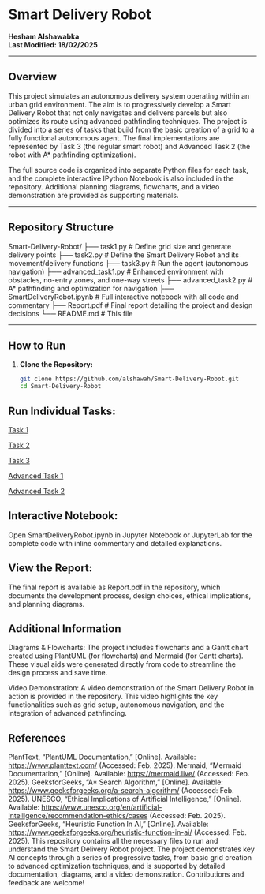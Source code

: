 # Smart Delivery Robot

**Hesham Alshawabka**   
**Last Modified: 18/02/2025**

---

## Overview

This project simulates an autonomous delivery system operating within an urban grid environment. The aim is to progressively develop a Smart Delivery Robot that not only navigates and delivers parcels but also optimizes its route using advanced pathfinding techniques. The project is divided into a series of tasks that build from the basic creation of a grid to a fully functional autonomous agent. The final implementations are represented by Task 3 (the regular smart robot) and Advanced Task 2 (the robot with A* pathfinding optimization).

The full source code is organized into separate Python files for each task, and the complete interactive IPython Notebook is also included in the repository. Additional planning diagrams, flowcharts, and a video demonstration are provided as supporting materials.

---

## Repository Structure


Smart-Delivery-Robot/
├── task1.py                     # Define grid size and generate delivery points
├── task2.py                     # Define the Smart Delivery Robot and its movement/delivery functions
├── task3.py                     # Run the agent (autonomous navigation)
├── advanced_task1.py            # Enhanced environment with obstacles, no-entry zones, and one-way streets
├── advanced_task2.py            # A* pathfinding and optimization for navigation
├── SmartDeliveryRobot.ipynb     # Full interactive notebook with all code and commentary
├── Report.pdf                   # Final report detailing the project and design decisions
└── README.md                    # This file


---

## How to Run

1. **Clone the Repository:**

   ```bash
   git clone https://github.com/alshawah/Smart-Delivery-Robot.git
   cd Smart-Delivery-Robot

## Run Individual Tasks:

[Task 1](../main/task1.py)

[Task 2](../main/task2.py)

[Task 3](../main/task3.py)

[Advanced Task 1](../main/AdvancedTask1.py)

[Advanced Task 2](../main/AdvancedTask2.py)


## Interactive Notebook:

Open SmartDeliveryRobot.ipynb in Jupyter Notebook or JupyterLab for the complete code with inline commentary and detailed explanations.

## View the Report:

The final report is available as Report.pdf in the repository, which documents the development process, design choices, ethical implications, and planning diagrams.

## Additional Information
Diagrams & Flowcharts:
The project includes flowcharts and a Gantt chart created using PlantUML (for flowcharts) and Mermaid (for Gantt charts). These visual aids were generated directly from code to streamline the design process and save time.

Video Demonstration:
A video demonstration of the Smart Delivery Robot in action is provided in the repository. This video highlights the key functionalities such as grid setup, autonomous navigation, and the integration of advanced pathfinding.

## References
PlantText, “PlantUML Documentation,” [Online]. Available: https://www.planttext.com/ (Accessed: Feb. 2025).
Mermaid, “Mermaid Documentation,” [Online]. Available: https://mermaid.live/ (Accessed: Feb. 2025).
GeeksforGeeks, “A* Search Algorithm,” [Online]. Available: https://www.geeksforgeeks.org/a-search-algorithm/ (Accessed: Feb. 2025).
UNESCO, “Ethical Implications of Artificial Intelligence,” [Online]. Available: https://www.unesco.org/en/artificial-intelligence/recommendation-ethics/cases (Accessed: Feb. 2025).
GeeksforGeeks, “Heuristic Function In AI,” [Online]. Available: https://www.geeksforgeeks.org/heuristic-function-in-ai/ (Accessed: Feb. 2025).
This repository contains all the necessary files to run and understand the Smart Delivery Robot project. The project demonstrates key AI concepts through a series of progressive tasks, from basic grid creation to advanced optimization techniques, and is supported by detailed documentation, diagrams, and a video demonstration. Contributions and feedback are welcome!

